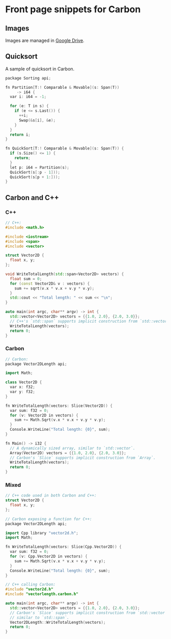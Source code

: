 # Front page snippets for Carbon

<!--
Part of the Carbon Language project, under the Apache License v2.0 with LLVM
Exceptions. See /LICENSE for license information.
SPDX-License-Identifier: Apache-2.0 WITH LLVM-exception
-->

## Images

Images are managed in
[Google Drive](https://drive.google.com/corp/drive/folders/1CsbHo3vamrxmBwHkoyz1kU0sGFqAh688).

## Quicksort

A sample of quicksort in Carbon.

```cpp
package Sorting api;

fn Partition[T:! Comparable & Movable](s: Span(T))
     -> i64 {
  var i: i64 = -1;

  for (e: T in s) {
    if (e <= s.Last()) {
      ++i;
      Swap(&s[i], &e);
    }
  }
  return i;
}

fn QuickSort[T:! Comparable & Movable](s: Span(T)) {
  if (s.Size() <= 1) {
    return;
  }
  let p: i64 = Partition(s);
  QuickSort(s[:p - 1]));
  QuickSort(s[p + 1:]));
}
```

## Carbon and C++

### C++

```cpp
// C++:
#include <math.h>

#include <iostream>
#include <span>
#include <vector>

struct Vector2D {
  float x, y;
};

void WriteTotalLength(std::span<Vector2D> vectors) {
  float sum = 0;
  for (const Vector2D& v : vectors) {
    sum += sqrt(v.x * v.x + v.y * v.y);
  }
  std::cout << "Total length: " << sum << "\n";
}

auto main(int argc, char** argv) -> int {
  std::vector<Vector2D> vectors = {{1.0, 2.0}, {2.0, 3.0}};
  // C++'s `std::span` supports implicit construction from `std::vector`.
  WriteTotalLength(vectors);
  return 0;
}
```

### Carbon

```cpp
// Carbon:
package Vector2DLength api;

import Math;

class Vector2D {
  var x: f32;
  var y: f32;
}

fn WriteTotalLength(vectors: Slice(Vector2D)) {
  var sum: f32 = 0;
  for (v: Vector2D in vectors) {
    sum += Math.Sqrt(v.x * v.x + v.y * v.y);
  }
  Console.WriteLine("Total length: {0}", sum);
}

fn Main() -> i32 {
  // A dynamically sized array, similar to `std::vector`.
  Array(Vector2D) vectors = {{1.0, 2.0}, {2.0, 3.0}};
  // Carbon's `Slice` supports implicit construction from `Array`.
  WriteTotalLength(vectors);
  return 0;
}
```

### Mixed

```cpp
// C++ code used in both Carbon and C++:
struct Vector2D {
  float x, y;
};

// Carbon exposing a function for C++:
package Vector2DLength api;

import Cpp library "vector2d.h";
import Math;

fn WriteTotalLength(vectors: Slice(Cpp.Vector2D)) {
  var sum: f32 = 0;
  for (v: Cpp.Vector2D in vectors) {
    sum += Math.Sqrt(v.x * v.x + v.y * v.y);
  }
  Console.WriteLine("Total length: {0}", sum);
}

// C++ calling Carbon:
#include "vector2d.h"
#include "vectorlength.carbon.h"

auto main(int argc, char** argv) -> int {
  std::vector<Vector2D> vectors = {{1.0, 2.0}, {2.0, 3.0}};
  // Carbon's `Slice` supports implicit construction from `std::vector`,
  // similar to `std::span`.
  Vector2DLength::WriteTotalLength(vectors);
  return 0;
}
```
